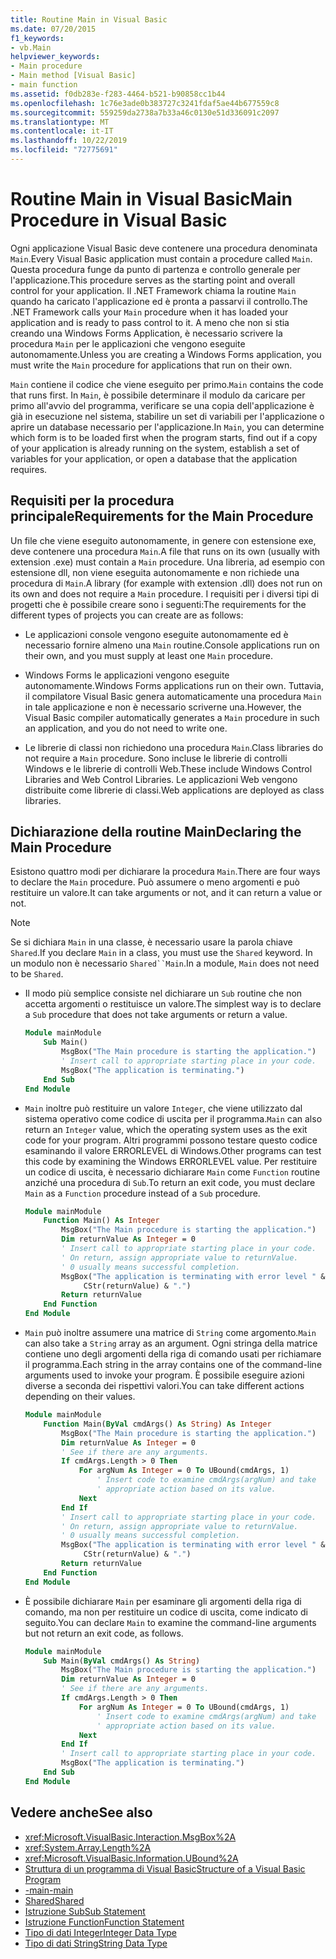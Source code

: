 ```yaml
---
title: Routine Main in Visual Basic
ms.date: 07/20/2015
f1_keywords:
- vb.Main
helpviewer_keywords:
- Main procedure
- Main method [Visual Basic]
- main function
ms.assetid: f0db283e-f283-4464-b521-b90858cc1b44
ms.openlocfilehash: 1c76e3ade0b383727c3241fdaf5ae44b677559c8
ms.sourcegitcommit: 559259da2738a7b33a46c0130e51d336091c2097
ms.translationtype: MT
ms.contentlocale: it-IT
ms.lasthandoff: 10/22/2019
ms.locfileid: "72775691"
---
```

# <a name="main-procedure-in-visual-basic"></a><span data-ttu-id="d3a91-102">Routine Main in Visual Basic</span><span class="sxs-lookup"><span data-stu-id="d3a91-102">Main Procedure in Visual Basic</span></span>
<span data-ttu-id="d3a91-103">Ogni applicazione Visual Basic deve contenere una procedura denominata `Main`.</span><span class="sxs-lookup"><span data-stu-id="d3a91-103">Every Visual Basic application must contain a procedure called `Main`.</span></span> <span data-ttu-id="d3a91-104">Questa procedura funge da punto di partenza e controllo generale per l'applicazione.</span><span class="sxs-lookup"><span data-stu-id="d3a91-104">This procedure serves as the starting point and overall control for your application.</span></span> <span data-ttu-id="d3a91-105">Il .NET Framework chiama la routine `Main` quando ha caricato l'applicazione ed è pronta a passarvi il controllo.</span><span class="sxs-lookup"><span data-stu-id="d3a91-105">The .NET Framework calls your `Main` procedure when it has loaded your application and is ready to pass control to it.</span></span> <span data-ttu-id="d3a91-106">A meno che non si stia creando una Windows Forms Application, è necessario scrivere la procedura `Main` per le applicazioni che vengono eseguite autonomamente.</span><span class="sxs-lookup"><span data-stu-id="d3a91-106">Unless you are creating a Windows Forms application, you must write the `Main` procedure for applications that run on their own.</span></span>

 <span data-ttu-id="d3a91-107">`Main` contiene il codice che viene eseguito per primo.</span><span class="sxs-lookup"><span data-stu-id="d3a91-107">`Main` contains the code that runs first.</span></span> <span data-ttu-id="d3a91-108">In `Main`, è possibile determinare il modulo da caricare per primo all'avvio del programma, verificare se una copia dell'applicazione è già in esecuzione nel sistema, stabilire un set di variabili per l'applicazione o aprire un database necessario per l'applicazione.</span><span class="sxs-lookup"><span data-stu-id="d3a91-108">In `Main`, you can determine which form is to be loaded first when the program starts, find out if a copy of your application is already running on the system, establish a set of variables for your application, or open a database that the application requires.</span></span>

## <a name="requirements-for-the-main-procedure"></a><span data-ttu-id="d3a91-109">Requisiti per la procedura principale</span><span class="sxs-lookup"><span data-stu-id="d3a91-109">Requirements for the Main Procedure</span></span>
 <span data-ttu-id="d3a91-110">Un file che viene eseguito autonomamente, in genere con estensione exe, deve contenere una procedura `Main`.</span><span class="sxs-lookup"><span data-stu-id="d3a91-110">A file that runs on its own (usually with extension .exe) must contain a `Main` procedure.</span></span> <span data-ttu-id="d3a91-111">Una libreria, ad esempio con estensione dll, non viene eseguita autonomamente e non richiede una procedura di `Main`.</span><span class="sxs-lookup"><span data-stu-id="d3a91-111">A library (for example with extension .dll) does not run on its own and does not require a `Main` procedure.</span></span> <span data-ttu-id="d3a91-112">I requisiti per i diversi tipi di progetti che è possibile creare sono i seguenti:</span><span class="sxs-lookup"><span data-stu-id="d3a91-112">The requirements for the different types of projects you can create are as follows:</span></span>

- <span data-ttu-id="d3a91-113">Le applicazioni console vengono eseguite autonomamente ed è necessario fornire almeno una `Main` routine.</span><span class="sxs-lookup"><span data-stu-id="d3a91-113">Console applications run on their own, and you must supply at least one `Main` procedure.</span></span>

- <span data-ttu-id="d3a91-114">Windows Forms le applicazioni vengono eseguite autonomamente.</span><span class="sxs-lookup"><span data-stu-id="d3a91-114">Windows Forms applications run on their own.</span></span> <span data-ttu-id="d3a91-115">Tuttavia, il compilatore Visual Basic genera automaticamente una procedura `Main` in tale applicazione e non è necessario scriverne una.</span><span class="sxs-lookup"><span data-stu-id="d3a91-115">However, the Visual Basic compiler automatically generates a `Main` procedure in such an application, and you do not need to write one.</span></span>

- <span data-ttu-id="d3a91-116">Le librerie di classi non richiedono una procedura `Main`.</span><span class="sxs-lookup"><span data-stu-id="d3a91-116">Class libraries do not require a `Main` procedure.</span></span> <span data-ttu-id="d3a91-117">Sono incluse le librerie di controlli Windows e le librerie di controlli Web.</span><span class="sxs-lookup"><span data-stu-id="d3a91-117">These include Windows Control Libraries and Web Control Libraries.</span></span> <span data-ttu-id="d3a91-118">Le applicazioni Web vengono distribuite come librerie di classi.</span><span class="sxs-lookup"><span data-stu-id="d3a91-118">Web applications are deployed as class libraries.</span></span>

## <a name="declaring-the-main-procedure"></a><span data-ttu-id="d3a91-119">Dichiarazione della routine Main</span><span class="sxs-lookup"><span data-stu-id="d3a91-119">Declaring the Main Procedure</span></span>
 <span data-ttu-id="d3a91-120">Esistono quattro modi per dichiarare la procedura `Main`.</span><span class="sxs-lookup"><span data-stu-id="d3a91-120">There are four ways to declare the `Main` procedure.</span></span> <span data-ttu-id="d3a91-121">Può assumere o meno argomenti e può restituire un valore.</span><span class="sxs-lookup"><span data-stu-id="d3a91-121">It can take arguments or not, and it can return a value or not.</span></span>

> [!NOTE]
> <span data-ttu-id="d3a91-122">Se si dichiara `Main` in una classe, è necessario usare la parola chiave `Shared`.</span><span class="sxs-lookup"><span data-stu-id="d3a91-122">If you declare `Main` in a class, you must use the `Shared` keyword.</span></span> <span data-ttu-id="d3a91-123">In un modulo non è necessario `Shared``Main`.</span><span class="sxs-lookup"><span data-stu-id="d3a91-123">In a module, `Main` does not need to be `Shared`.</span></span>

- <span data-ttu-id="d3a91-124">Il modo più semplice consiste nel dichiarare un `Sub` routine che non accetta argomenti o restituisce un valore.</span><span class="sxs-lookup"><span data-stu-id="d3a91-124">The simplest way is to declare a `Sub` procedure that does not take arguments or return a value.</span></span>

    ```vb
    Module mainModule
        Sub Main()
            MsgBox("The Main procedure is starting the application.")
            ' Insert call to appropriate starting place in your code.
            MsgBox("The application is terminating.")
        End Sub
    End Module
    ```

- <span data-ttu-id="d3a91-125">`Main` inoltre può restituire un valore `Integer`, che viene utilizzato dal sistema operativo come codice di uscita per il programma.</span><span class="sxs-lookup"><span data-stu-id="d3a91-125">`Main` can also return an `Integer` value, which the operating system uses as the exit code for your program.</span></span> <span data-ttu-id="d3a91-126">Altri programmi possono testare questo codice esaminando il valore ERRORLEVEL di Windows.</span><span class="sxs-lookup"><span data-stu-id="d3a91-126">Other programs can test this code by examining the Windows ERRORLEVEL value.</span></span> <span data-ttu-id="d3a91-127">Per restituire un codice di uscita, è necessario dichiarare `Main` come `Function` routine anziché una procedura di `Sub`.</span><span class="sxs-lookup"><span data-stu-id="d3a91-127">To return an exit code, you must declare `Main` as a `Function` procedure instead of a `Sub` procedure.</span></span>

    ```vb
    Module mainModule
        Function Main() As Integer
            MsgBox("The Main procedure is starting the application.")
            Dim returnValue As Integer = 0
            ' Insert call to appropriate starting place in your code.
            ' On return, assign appropriate value to returnValue.
            ' 0 usually means successful completion.
            MsgBox("The application is terminating with error level " &
                 CStr(returnValue) & ".")
            Return returnValue
        End Function
    End Module
    ```

- <span data-ttu-id="d3a91-128">`Main` può inoltre assumere una matrice di `String` come argomento.</span><span class="sxs-lookup"><span data-stu-id="d3a91-128">`Main` can also take a `String` array as an argument.</span></span> <span data-ttu-id="d3a91-129">Ogni stringa della matrice contiene uno degli argomenti della riga di comando usati per richiamare il programma.</span><span class="sxs-lookup"><span data-stu-id="d3a91-129">Each string in the array contains one of the command-line arguments used to invoke your program.</span></span> <span data-ttu-id="d3a91-130">È possibile eseguire azioni diverse a seconda dei rispettivi valori.</span><span class="sxs-lookup"><span data-stu-id="d3a91-130">You can take different actions depending on their values.</span></span>

    ```vb
    Module mainModule
        Function Main(ByVal cmdArgs() As String) As Integer
            MsgBox("The Main procedure is starting the application.")
            Dim returnValue As Integer = 0
            ' See if there are any arguments.
            If cmdArgs.Length > 0 Then
                For argNum As Integer = 0 To UBound(cmdArgs, 1)
                    ' Insert code to examine cmdArgs(argNum) and take
                    ' appropriate action based on its value.
                Next
            End If
            ' Insert call to appropriate starting place in your code.
            ' On return, assign appropriate value to returnValue.
            ' 0 usually means successful completion.
            MsgBox("The application is terminating with error level " &
                 CStr(returnValue) & ".")
            Return returnValue
        End Function
    End Module
    ```

- <span data-ttu-id="d3a91-131">È possibile dichiarare `Main` per esaminare gli argomenti della riga di comando, ma non per restituire un codice di uscita, come indicato di seguito.</span><span class="sxs-lookup"><span data-stu-id="d3a91-131">You can declare `Main` to examine the command-line arguments but not return an exit code, as follows.</span></span>

    ```vb
    Module mainModule
        Sub Main(ByVal cmdArgs() As String)
            MsgBox("The Main procedure is starting the application.")
            Dim returnValue As Integer = 0
            ' See if there are any arguments.
            If cmdArgs.Length > 0 Then
                For argNum As Integer = 0 To UBound(cmdArgs, 1)
                    ' Insert code to examine cmdArgs(argNum) and take
                    ' appropriate action based on its value.
                Next
            End If
            ' Insert call to appropriate starting place in your code.
            MsgBox("The application is terminating.")
        End Sub
    End Module
    ```
  
## <a name="see-also"></a><span data-ttu-id="d3a91-132">Vedere anche</span><span class="sxs-lookup"><span data-stu-id="d3a91-132">See also</span></span>

- <xref:Microsoft.VisualBasic.Interaction.MsgBox%2A>
- <xref:System.Array.Length%2A>
- <xref:Microsoft.VisualBasic.Information.UBound%2A>
- [<span data-ttu-id="d3a91-133">Struttura di un programma di Visual Basic</span><span class="sxs-lookup"><span data-stu-id="d3a91-133">Structure of a Visual Basic Program</span></span>](../../../visual-basic/programming-guide/program-structure/structure-of-a-visual-basic-program.md)
- [<span data-ttu-id="d3a91-134">-main</span><span class="sxs-lookup"><span data-stu-id="d3a91-134">-main</span></span>](../../../visual-basic/reference/command-line-compiler/main.md)
- [<span data-ttu-id="d3a91-135">Shared</span><span class="sxs-lookup"><span data-stu-id="d3a91-135">Shared</span></span>](../../../visual-basic/language-reference/modifiers/shared.md)
- [<span data-ttu-id="d3a91-136">Istruzione Sub</span><span class="sxs-lookup"><span data-stu-id="d3a91-136">Sub Statement</span></span>](../../../visual-basic/language-reference/statements/sub-statement.md)
- [<span data-ttu-id="d3a91-137">Istruzione Function</span><span class="sxs-lookup"><span data-stu-id="d3a91-137">Function Statement</span></span>](../../../visual-basic/language-reference/statements/function-statement.md)
- [<span data-ttu-id="d3a91-138">Tipo di dati Integer</span><span class="sxs-lookup"><span data-stu-id="d3a91-138">Integer Data Type</span></span>](../../../visual-basic/language-reference/data-types/integer-data-type.md)
- [<span data-ttu-id="d3a91-139">Tipo di dati String</span><span class="sxs-lookup"><span data-stu-id="d3a91-139">String Data Type</span></span>](../../../visual-basic/language-reference/data-types/string-data-type.md)
